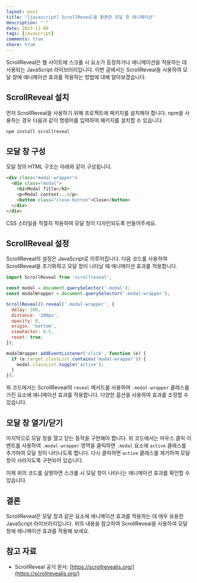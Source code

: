 ```yaml
---
layout: post
title: "[javascript] ScrollReveal을 활용한 모달 창 애니메이션"
description: " "
date: 2023-11-08
tags: [javascript]
comments: true
share: true
---
```


ScrollReveal은 웹 사이트에 스크롤 시 요소가 등장하거나 애니메이션을 적용하는 데 사용되는 JavaScript 라이브러리입니다. 이번 글에서는 ScrollReveal을 사용하여 모달 창에 애니메이션 효과를 적용하는 방법에 대해 알아보겠습니다.

## ScrollReveal 설치

먼저 ScrollReveal을 사용하기 위해 프로젝트에 패키지를 설치해야 합니다. npm을 사용하는 경우 다음과 같이 명령어를 입력하여 패키지를 설치할 수 있습니다.

```javascript
npm install scrollreveal
```

## 모달 창 구성

모달 창의 HTML 구조는 아래와 같이 구성됩니다.

```html
<div class="modal-wrapper">
  <div class="modal">
    <h2>Modal Title</h2>
    <p>Modal content...</p>
    <button class="close-button">Close</button>
  </div>
</div>
```

CSS 스타일을 적절히 적용하여 모달 창이 디자인되도록 만들어주세요.

## ScrollReveal 설정

ScrollReveal의 설정은 JavaScript로 이루어집니다. 다음 코드를 사용하여 ScrollReveal을 초기화하고 모달 창이 나타날 때 애니메이션 효과를 적용합니다.

```javascript
import ScrollReveal from 'scrollreveal';

const modal = document.querySelector('.modal');
const modalWrapper = document.querySelector('.modal-wrapper');

ScrollReveal().reveal('.modal-wrapper', {
  delay: 200,
  distance: '100px',
  opacity: 0,
  origin: 'bottom',
  viewFactor: 0.5,
  reset: true,
});

modalWrapper.addEventListener('click', function (e) {
  if (e.target.classList.contains('modal-wrapper')) {
    modal.classList.toggle('active');
  }
});
```

위 코드에서는 ScrollReveal의 `reveal` 메서드를 사용하여 `.modal-wrapper` 클래스를 가진 요소에 애니메이션 효과를 적용합니다. 다양한 옵션을 사용하여 효과를 조정할 수 있습니다.

## 모달 창 열기/닫기

마지막으로 모달 창을 열고 닫는 동작을 구현해야 합니다. 위 코드에서는 마우스 클릭 이벤트를 사용하여 `.modal-wrapper` 영역을 클릭하면 `.modal` 요소에 `active` 클래스를 추가하여 모달 창이 나타나도록 합니다. 다시 클릭하면 `active` 클래스를 제거하여 모달 창이 사라지도록 구현되어 있습니다.

이제 위의 코드를 실행하면 스크롤 시 모달 창이 나타나는 애니메이션 효과를 확인할 수 있습니다.

## 결론

ScrollReveal은 모달 창과 같은 요소에 애니메이션 효과를 적용하는 데 매우 유용한 JavaScript 라이브러리입니다. 위의 내용을 참고하여 ScrollReveal을 사용하여 모달 창에 애니메이션 효과를 적용해 보세요.

## 참고 자료
- ScrollReveal 공식 문서: [https://scrollrevealjs.org/](https://scrollrevealjs.org/)